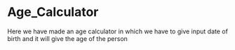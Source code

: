 # Age_Calculator
Here we have made an age calculator in which we have to give input date of birth and it will give the age of the person 
